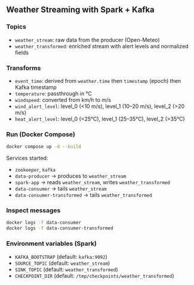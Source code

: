 ## Weather Streaming with Spark + Kafka

### Topics
- `weather_stream`: raw data from the producer (Open-Meteo)
- `weather_transformed`: enriched stream with alert levels and normalized fields

### Transforms
- `event_time`: derived from `weather.time` then `timestamp` (epoch) then Kafka timestamp
- `temperature`: passthrough in °C
- `windspeed`: converted from km/h to m/s
- `wind_alert_level`: level_0 (<10 m/s), level_1 (10–20 m/s), level_2 (>20 m/s)
- `heat_alert_level`: level_0 (<25°C), level_1 (25–35°C), level_2 (>35°C)

### Run (Docker Compose)
```bash
docker compose up -d --build
```

Services started:
- `zookeeper`, `kafka`
- `data-producer` → produces to `weather_stream`
- `spark-app` → reads `weather_stream`, writes `weather_transformed`
- `data-consumer` → tails `weather_stream`
- `data-consumer-transformed` → tails `weather_transformed`

### Inspect messages
```bash
docker logs -f data-consumer
docker logs -f data-consumer-transformed
```

### Environment variables (Spark)
- `KAFKA_BOOTSTRAP` (default: `kafka:9092`)
- `SOURCE_TOPIC` (default: `weather_stream`)
- `SINK_TOPIC` (default: `weather_transformed`)
- `CHECKPOINT_DIR` (default: `/tmp/checkpoints/weather_transformed`)

